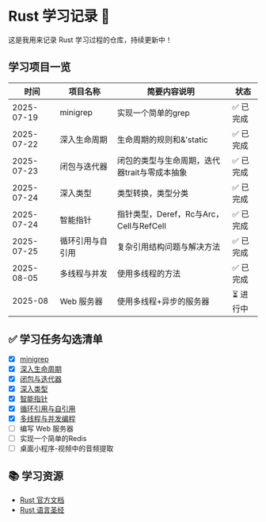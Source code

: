 # Rust 学习记录 🦀

这是我用来记录 Rust 学习过程的仓库，持续更新中！

## 学习项目一览

| 时间     | 项目名称             | 简要内容说明                                         | 状态     |
|----------|----------------------|------------------------------------------------------|----------|
| 2025-07-19 | minigrep     | 实现一个简单的grep     | ✅ 已完成 |
| 2025-07-22 | 深入生命周期     | 生命周期的规则和&'static     | ✅ 已完成 |
| 2025-07-23 | 闭包与迭代器     | 闭包的类型与生命周期，迭代器trait与零成本抽象     | ✅ 已完成 |
| 2025-07-24 | 深入类型     | 类型转换，类型分类     | ✅ 已完成 |
| 2025-07-24 | 智能指针     | 指针类型，Deref，Rc与Arc，Cell与RefCell     | ✅ 已完成 |
| 2025-07-25 | 循环引用与自引用     | 复杂引用结构问题与解决方法     | ✅ 已完成 |
| 2025-08-05 | 多线程与并发     | 使用多线程的方法     | ✅ 已完成 |
| 2025-08 | Web 服务器  | 使用多线程+异步的服务器                 | ⏳ 进行中 |

## ✅ 学习任务勾选清单

- [x] [minigrep](https://course.rs/basic-practice/intro.html)
- [x] [深入生命周期](https://course.rs/advance/lifetime/intro.html)
- [x] [闭包与迭代器](https://course.rs/advance/functional-programing/intro.html)
- [x] [深入类型](https://course.rs/advance/into-types/intro.html)
- [x] [智能指针](https://course.rs/advance/smart-pointer/intro.html)
- [x] [循环引用与自引用](https://course.rs/advance/circle-self-ref/intro.html)
- [x] [多线程与并发编程](https://course.rs/advance/concurrency-with-threads/intro.html)
- [ ] 编写 Web 服务器
- [ ] 实现一个简单的Redis
- [ ] 桌面小程序-视频中的音频提取

## 📚 学习资源

- [Rust 官方文档](https://doc.rust-lang.org/book/)
- [Rust 语言圣经](https://course.rs/about-book.html)


